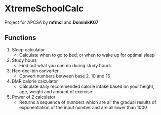 # XtremeSchoolCalc
Project for APCSA by **mfmcl** and **DominikK07**

## Functions

1. Sleep calculator <br>
	+ Calculate when to go to bed, or when to wake up for optimal sleep
2. Study hours <br>
	+ Find out what you can do during study hours
3. Hex-dec-bin converter <br>
	+ Convert numbers between base 2, 10 and 16
4. BMR calorie calculator <br>
	+ Calculate daily recommended calorie intake based on your height, age, weight and amount of exercise
5. Power of 2 calculator <br>
	+ Returns a sequence of numbers which are all the gradual results of exponentiation of the input number and are all lower than 1000







